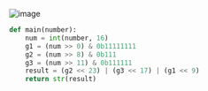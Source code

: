 ![image](https://github.com/sambukalx/3-rd-course/assets/113597597/5217d9ec-f00c-471f-8df6-cc26901d1175)
```python
def main(number):
    num = int(number, 16)
    g1 = (num >> 0) & 0b11111111
    g2 = (num >> 8) & 0b111
    g3 = (num >> 11) & 0b111111
    result = (g2 << 23) | (g3 << 17) | (g1 << 9)
    return str(result)
```

